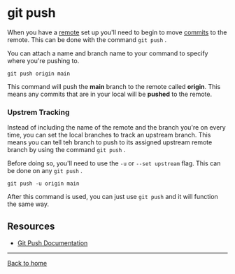 # git push

When you have a [remote](./Remote.md) set up you'll need to begin to move [commits](./Commit.md) to the remote. This can be done with the command `git push` .

You can attach a name and branch name to your command to specify where you're pushing to.

```
git push origin main
```

This command will push the **main** branch to the remote called **origin**. This means any commits that are in your local will be **pushed** to the remote.

### Upstrem Tracking

Instead of including the name of the remote and the branch you're on every time, you can set the local branches to track an upstream branch. This means you can tell teh branch to push to its assigned upstream remote branch by using the command `git push` .

Before doing so, you'll need to use the `-u` or `--set upstream` flag. This can be done on any `git push` .

```
git push -u origin main
```

After this command is used, you can just use `git push` and it will function the same way.

## Resources

- [Git Push Documentation](https://git-scm.com/docs/git-push)

---

[Back to home](../README.md)